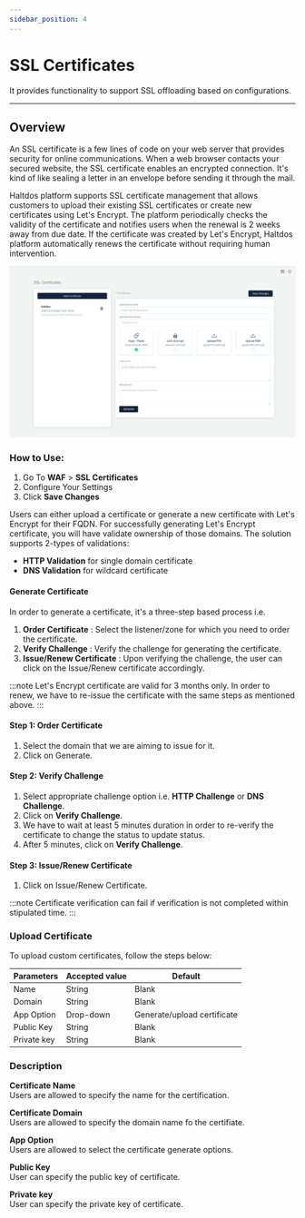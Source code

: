 ```yaml
---
sidebar_position: 4
---
```


# SSL Certificates
It provides functionality to support SSL offloading based on configurations.

---

## Overview

An SSL certificate is a few lines of code on your web server that provides security for online communications. When a web browser contacts your secured website, the SSL certificate enables an encrypted connection. It's kind of like sealing a letter in an envelope before sending it through the mail.
   
Haltdos platform supports SSL certificate management that allows customers to upload their existing SSL certificates or create new certificates using Let's Encrypt. The platform periodically checks the validity of the certificate and notifies users when the renewal is 2 weeks away from due date. If the certificate was created by Let's Encrypt, Haltdos platform automatically renews the certificate without requiring human intervention. 
   
![SSL Certificate](/img/community-waf/ssl_certificate.png)
   
### How to Use:

1. Go To **WAF** > **SSL Certificates**
2. Configure Your Settings 
3. Click **Save Changes** 
   
Users can either upload a certificate or generate a new certificate with Let's Encrypt for their FQDN. For successfully generating Let's Encrypt certificate, you will have validate ownership of those domains. The solution supports 2-types of validations:
   
- **HTTP Validation** for single domain certificate
- **DNS Validation** for wildcard certificate

#### Generate Certificate

In order to generate a certificate, it's a three-step based process i.e.
   
1. **Order Certificate** : Select the listener/zone for which you need to order the certificate.
2. **Verify Challenge** : Verify the challenge for generating the certificate.
3. **Issue/Renew Certificate** : Upon verifying the challenge, the user can click on the Issue/Renew certificate accordingly.


:::note
Let's Encrypt certificate are valid for 3 months only. In order to renew, we have to re-issue the certificate with the same steps as mentioned above.
:::
   
#### **Step 1: Order Certificate**
1. Select the domain that we are aiming to issue for it.
2. Click on Generate.
   
#### **Step 2: Verify Challenge**
1. Select appropriate challenge option i.e. **HTTP Challenge** or **DNS Challenge**.
2. Click on **Verify Challenge**.
3. We have to wait at least 5 minutes duration in order to re-verify the certificate to change the status to update status.  
4. After 5 minutes, click on **Verify Challenge**.
   
#### Step 3: Issue/Renew Certificate
1. Click on Issue/Renew Certificate.
   
:::note 
Certificate verification can fail if verification is not completed within stipulated time.
:::
   
### Upload Certificate
To upload custom certificates, follow the steps below:

| Parameters  | Accepted value |  Default                    |
|-------------|----------------|-----------------------------|
| Name        | String         | Blank                       |
| Domain      | String         | Blank                       |
| App Option  | Drop-down      | Generate/upload certificate |
| Public Key  | String         | Blank                       |
| Private key | String         | Blank                       |

### Description

**Certificate Name**  
Users are allowed to specify the name for the certification.

**Certificate Domain**  
Users are allowed to specify the domain name fo the certifiate.

**App Option**  
Users are allowed to select the certificate generate options.

**Public Key**  
User can specify the public key of certificate.

**Private key**  
User can specify the private key of certificate.

